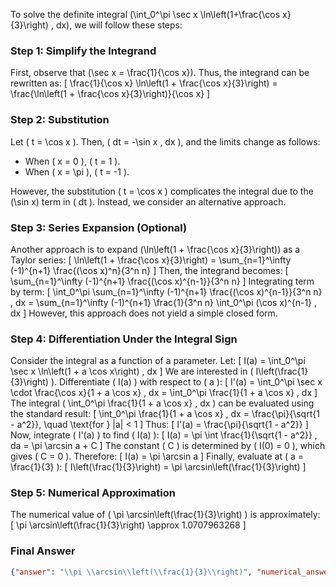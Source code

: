 To solve the definite integral \(\int_0^\pi \sec x \ln\left(1+\frac{\cos x}{3}\right) \, dx\), we will follow these steps:

### Step 1: Simplify the Integrand
First, observe that \(\sec x = \frac{1}{\cos x}\). Thus, the integrand can be rewritten as:
\[
\frac{1}{\cos x} \ln\left(1 + \frac{\cos x}{3}\right) = \frac{\ln\left(1 + \frac{\cos x}{3}\right)}{\cos x}
\]

### Step 2: Substitution
Let \( t = \cos x \). Then, \( dt = -\sin x \, dx \), and the limits change as follows:
- When \( x = 0 \), \( t = 1 \).
- When \( x = \pi \), \( t = -1 \).

However, the substitution \( t = \cos x \) complicates the integral due to the \(\sin x\) term in \( dt \). Instead, we consider an alternative approach.

### Step 3: Series Expansion (Optional)
Another approach is to expand \(\ln\left(1 + \frac{\cos x}{3}\right)\) as a Taylor series:
\[
\ln\left(1 + \frac{\cos x}{3}\right) = \sum_{n=1}^\infty (-1)^{n+1} \frac{(\cos x)^n}{3^n n}
\]
Then, the integrand becomes:
\[
\sum_{n=1}^\infty (-1)^{n+1} \frac{(\cos x)^{n-1}}{3^n n}
\]
Integrating term by term:
\[
\int_0^\pi \sum_{n=1}^\infty (-1)^{n+1} \frac{(\cos x)^{n-1}}{3^n n} \, dx = \sum_{n=1}^\infty (-1)^{n+1} \frac{1}{3^n n} \int_0^\pi (\cos x)^{n-1} \, dx
\]
However, this approach does not yield a simple closed form.

### Step 4: Differentiation Under the Integral Sign
Consider the integral as a function of a parameter. Let:
\[
I(a) = \int_0^\pi \sec x \ln\left(1 + a \cos x\right) \, dx
\]
We are interested in \( I\left(\frac{1}{3}\right) \). Differentiate \( I(a) \) with respect to \( a \):
\[
I'(a) = \int_0^\pi \sec x \cdot \frac{\cos x}{1 + a \cos x} \, dx = \int_0^\pi \frac{1}{1 + a \cos x} \, dx
\]
The integral \( \int_0^\pi \frac{1}{1 + a \cos x} \, dx \) can be evaluated using the standard result:
\[
\int_0^\pi \frac{1}{1 + a \cos x} \, dx = \frac{\pi}{\sqrt{1 - a^2}}, \quad \text{for } |a| < 1
\]
Thus:
\[
I'(a) = \frac{\pi}{\sqrt{1 - a^2}}
\]
Now, integrate \( I'(a) \) to find \( I(a) \):
\[
I(a) = \pi \int \frac{1}{\sqrt{1 - a^2}} \, da = \pi \arcsin a + C
\]
The constant \( C \) is determined by \( I(0) = 0 \), which gives \( C = 0 \). Therefore:
\[
I(a) = \pi \arcsin a
\]
Finally, evaluate at \( a = \frac{1}{3} \):
\[
I\left(\frac{1}{3}\right) = \pi \arcsin\left(\frac{1}{3}\right)
\]

### Step 5: Numerical Approximation
The numerical value of \( \pi \arcsin\left(\frac{1}{3}\right) \) is approximately:
\[
\pi \arcsin\left(\frac{1}{3}\right) \approx 1.0707963268
\]

### Final Answer
```json
{"answer": "\\pi \\arcsin\\left(\\frac{1}{3}\\right)", "numerical_answer": "1.0707963268"}
```